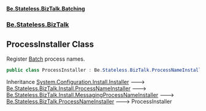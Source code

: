 #### [Be.Stateless.BizTalk.Batching](README.md 'README')
### [Be.Stateless.BizTalk](Be.Stateless.BizTalk.md 'Be.Stateless.BizTalk')

## ProcessInstaller Class

Register [Batch](Batch.md 'Be.Stateless.BizTalk.Factory.Areas.Batch') process names.

```csharp
public class ProcessInstaller : Be.Stateless.BizTalk.ProcessNameInstaller
```

Inheritance [System.Configuration.Install.Installer](https://docs.microsoft.com/en-us/dotnet/api/System.Configuration.Install.Installer 'System.Configuration.Install.Installer') &#129106; [Be.Stateless.BizTalk.Install.ProcessNameInstaller](https://docs.microsoft.com/en-us/dotnet/api/Be.Stateless.BizTalk.Install.ProcessNameInstaller 'Be.Stateless.BizTalk.Install.ProcessNameInstaller') &#129106; [Be.Stateless.BizTalk.Install.MessagingProcessNameInstaller](https://docs.microsoft.com/en-us/dotnet/api/Be.Stateless.BizTalk.Install.MessagingProcessNameInstaller 'Be.Stateless.BizTalk.Install.MessagingProcessNameInstaller') &#129106; [Be.Stateless.BizTalk.ProcessNameInstaller](https://docs.microsoft.com/en-us/dotnet/api/Be.Stateless.BizTalk.ProcessNameInstaller 'Be.Stateless.BizTalk.ProcessNameInstaller') &#129106; ProcessInstaller